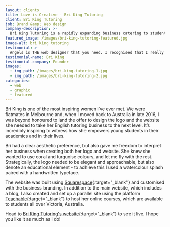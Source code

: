 ```yaml
---
layout: clients
title: Love is Creative - Bri King Tutoring
client: Bri King Tutoring
job: Brand &amp; Web design
company-description: >-
  Bri King Tutoring is a rapidly expanding business catering to students studying English. They cater to those who are struggling in English, those who lack the confidence, or those who require extra motivation. Founded by Bri King in 2012, the business originally focused on catering to students privately. They have now expanded to providing tutoring for students, no matter where they live in Victoria.
featured_image: /images/bri-king-tutoring-featured.jpg
image-alt: bri king tutoring
testimonial: >-
  Angels is THE web designer that you need. I recognised that I really needed a website for my growing company, but the thought of having to create one myself completely stressed me out. Angels swooped in and saved the day. Not only did she suggest wonderful ideas of the direction of the website, but I felt that it was such a collaborative project- whilst relieving my stress and handling everything, Angels made me feel included in the process. Truly, I couldn’t have asked for a better web designer. And the word ‘thrilled’ does not personify how I feel about the finished product she produced- the website she created has exceeded my wildest dreams. Thank you Angels for helping me achieve my dreams!
testimonial-name: Bri King
testimonial-company: Founder
images:
  - img_path: /images/bri-king-tutoring-1.jpg
  - img_path: /images/bri-king-tutoring-2.jpg
categories:
  - web
  - graphic
  - featured
---
```


Bri King is one of the most inspiring women I’ve ever met. We were flatmates in Melbourne and, when I moved back to Australia in late 2016, I was beyond honoured to land the offer to design the logo and the website she needed to take her English tutoring business to the next level. It’s incredibly inspiring to witness how she empowers young students in their academics and in their lives.

Bri had a clear aesthetic preference, but also gave me freedom to interpret her business when creating both her logo and website. She knew she wanted to use coral and turquoise colours, and let me fly with the rest. Strategically, the logo needed to be elegant and approachable, but also denote an educational element - to achieve this I used a watercolour splash paired with a handwritten typeface.

The website was built using [Squarespace](http://www.squarespace.com){:target="_blank"} and customised with the business branding. In addition to the main website, which includes a blog, I also created and set up a parallel site using the platform [Teachable](https://teachable.com/){:target="_blank"} to host her online courses, which are available to students all over Victoria, Australia.

Head to [Bri King Tutoring's website](http://www.brikingtutoring.com){:target="_blank"} to see it live. I hope you like it as much as I do!
